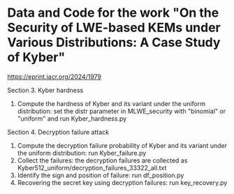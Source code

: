 # Data and Code for the work "On the Security of LWE-based KEMs under Various Distributions: A Case Study of Kyber"
https://eprint.iacr.org/2024/1979

Section 3. Kyber hardness
1. Compute the hardness of Kyber and its variant under the uniform distribution: set the distr parameter in MLWE_security with "binomial" or "uniform" and run Kyber_hardness.py

Section 4. Decryption failure attack
1. Compute the decryption failure probability of Kyber and its variant under the uniform distribution: run Kyber_failure.py
2. Collect the failures: the decryption failures are collected as Kyber512_uniform/decryption_failures_33322_all.txt
3. Identify the sign and position of failure: run df_position.py
4. Recovering the secret key using decryption failures: run key_recovery.py 
    

